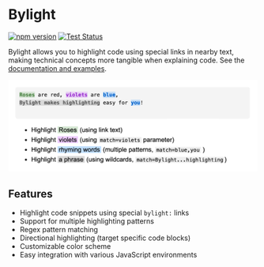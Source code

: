# Bylight

[![npm version](https://img.shields.io/npm/v/bylight.svg)](https://www.npmjs.com/package/bylight)
[![Test Status](https://github.com/mhuebert/bylight/workflows/Run%20Tests/badge.svg)](https://github.com/mhuebert/bylight/actions)

Bylight allows you to highlight code using special links in nearby text, making technical concepts more tangible when explaining code. See the [documentation and examples](https://mhuebert.github.io/bylight/).

![Example of Bylight in action](example.png)

## Features

- Highlight code snippets using special `bylight:` links
- Support for multiple highlighting patterns
- Regex pattern matching
- Directional highlighting (target specific code blocks)
- Customizable color scheme
- Easy integration with various JavaScript environments